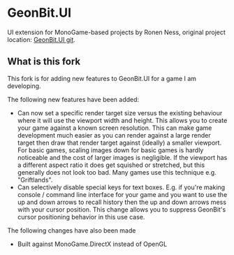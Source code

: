 # GeonBit.UI

UI extension for MonoGame-based projects by Ronen Ness, original project location: [GeonBit.UI git](https://github.com/RonenNess/GeonBit.UI).

## What is this fork

This fork is for adding new features to GeonBit.UI for a game I am developing.

The following new features have been added:

- Can now set a specific render target size versus the existing behaviour where it will use the viewport width and height.  This allows you to create your game against a known screen resolution.  This can make game development much easier as you can render against a large render target then draw that render target against (ideally) a smaller viewport.  For basic games, scaling images down for basic games is hardly noticeable and the cost of larger images is negligible.  If the viewport has a different aspect ratio it does get squished or stretched, but this generally does not look too bad.  Many games use this technique e.g. "Griftlands".
- Can selectively disable special keys for text boxes.  E.g. if you're making console / command line interface for your game and you want to use the up and down arrows to recall history then the up and down arrows mess with your cursor position.  This change allows you to suppress GeonBit's cursor positioning behavior in this use case.

The following changes have also been made
- Built against MonoGame.DirectX instead of OpenGL
